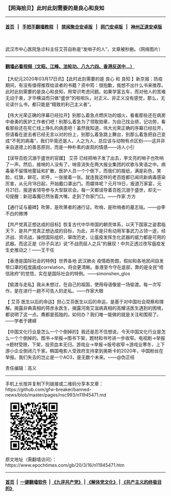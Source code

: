 ### 【网海拾贝】此时此刻需要的是良心和良知
------------------------

#### [首页](https://github.com/gfw-breaker/banned-news/blob/master/README.md) &nbsp;&nbsp;|&nbsp;&nbsp; [手把手翻墙教程](https://github.com/gfw-breaker/guides/wiki) &nbsp;&nbsp;|&nbsp;&nbsp; [禁闻聚合安卓版](https://github.com/gfw-breaker/bn-android) &nbsp;&nbsp;|&nbsp;&nbsp; [网门安卓版](https://github.com/oGate2/oGate) &nbsp;&nbsp;|&nbsp;&nbsp; [神州正道安卓版](https://github.com/SzzdOgate/update) 



<div><img alt="" class="aligncenter wp-post-image" src="https://i.epochtimes.com/assets/uploads/2020/03/ESuFdDoU4AAEE5R-600x400-4.jpeg"/>
<div class="red16 caption">
 <p>
  武汉市中心医院急诊科主任艾芬自称是“发哨子的人”，文章被秒删。（网络图片）
 </p>
</div>
</div><hr/>

#### [翻墙必看视频（文昭、江峰、法轮功、八九六四、香港反送中...）](https://github.com/gfw-breaker/banned-news/blob/master/pages/link3.md)

<div><p>
 【大纪元2020年03月17日讯】【此时此刻需要的是
 <ok href="https://www.epochtimes.com/gb/tag/%E8%89%AF%E5%BF%83.html">
  良心
 </ok>
 和
 <ok href="https://www.epochtimes.com/gb/tag/%E8%89%AF%E7%9F%A5.html">
  良知
 </ok>
 】新京报：防疫期间，有没有值得推荐给读者的书籍？资中筠：很抱歉，我想不出什么书来推荐。此时此刻需要的是良心和良知，用常识考虑问题。如果学富五车，而对他人的苦难无动于衷，才华横溢而只做“盛世”的啦啦队，对正义、非正义没有感觉，那么，无论读什么书，都只能是“精致的利己主义者”。
</p>
<p>
 【伟大光荣正确的序幕已经拉开】别那么着急点燃庆功的烟火，看看那些还在病房中奋勇的医护工作者们吧！别那么着急为了领取勋章，为自己找业绩，记功劳，看看那些还在死亡线上挣扎的病患吧！虽然我知道，伟大光荣正确的序幕已经拉开，但请看在逝去者已经无言以对的份上，别那么着急跳上舞台，别那么着急把自己变成“不死的病毒“，我们毕竟还是人，人之为人，总应该与动物有点区别——这并非来自道德上的善恶原则，而是一种朴素的直观的情感——诗人小引
</p>
<p>
 【误导百姓沉溺于盛世的官媒】
 <ok href="https://www.epochtimes.com/gb/tag/%E8%89%BE%E8%8A%AC.html">
  艾芬
 </ok>
 已经把哨子发了出去，李文亮的哨子也吹响了一声。然后，接哨的人没有了，哨音消失在两大报业集团的欢歌与笑语之中。病毒毫不留情地蔓延和扩散，医护人员一个个倒下，而我们的报纸，满是彩色，笑脸，红旗，鲜花，欢呼，一张接着一张。就连我这样的老百姓都已闻讯新病毒感染厉害，从元月18日起，开始戴口罩出门。而媒体呢？元月19日，报道万家宴，元月21日，报道省领导参与大型联欢会。每一天都误导着百姓沉溺于盛世，却无一句提醒：新冠毒魔已然张着大嘴，走到了你家门口。——作家
 <ok href="https://www.epochtimes.com/gb/tag/%E6%96%B9%E6%96%B9.html">
  方方
 </ok>
</p>
<p>
 【通行证与墓碑】吹箫，是吹箫者的通行证。吹哨，是吹哨者的墓志铭。——@李不白的微博
</p>
<p>
 【共产党真正想达成的目标】恢复古代中华帝国的朝贡体系，以天下国家之姿君临天下，是共产党真正想达成的目标，为此，并不是只有动用军事武力占领一途，经济战、资讯战，操控国际组织，窜改历史，让瘟疫发挥生化武器的威力都是可用的武器。而这正是《孙子兵法》说“不战而屈人之兵”的展现！中共正透过改写瘟疫发生史推动之！——王干任
</p>
<p>
 【香港是国际社会的特例】世界各地
 <ok href="https://www.epochtimes.com/gb/tag/%E6%AD%A6%E6%B1%89%E8%82%BA%E7%82%8E.html">
  武汉肺炎
 </ok>
 疫情趋势图，假如和各地民间自发带口罩的程度画成correlation，将会更清晰。香港至今守在底部，靠的是全民“唔信政府”的觉悟，实在是国际社会的特例。——simonshen_glos
</p>
<p>
 【偷渡与走私】我从未想过，在自己的祖国，使用母语像是一场偷渡。每一次写作，是在进行一趟不可告人的走私。——作家大眼
</p>
<p>
 【
 <ok href="https://www.epochtimes.com/gb/tag/%E8%89%BE%E8%8A%AC.html">
  艾芬
 </ok>
 医生以后的命运】担心艾芬医生以后的命运，是基于对中国社会观察和理解。揭露非典真相的蒋彦永医生，揭露河南艾滋病真相的高耀洁医生遇到的困境，都说明了这一点。鹰都是孤独的。如何办？我们唯一能做的就是关注和围观了。——学者于建嵘
</p>
<p>
 【中国文化行业是怎么一个个倒掉的】我还是忍不住想说，今天中国文化行业是怎么一个个倒掉的。图书→举报→图书下架，题材和书号进一步收窄。电视剧→举报→题材受限，下架，投资血本无归。游戏业→举报→版号收窄→游戏业寒冬，上下游小企业倒闭几千家。韩国电影人受政府支持拿到奥斯卡的2020年，中国粉丝在举报。我们失去的岂止是一个AO3，是无数个未来。——@伪正经
</p>
<p>
 责任编辑：高义
</p>
</div>
<hr/>
手机上长按并复制下列链接或二维码分享本文章：<br/>
https://github.com/gfw-breaker/banned-news/blob/master/pages/nsc993/n11945471.md <br/>
<a href='https://github.com/gfw-breaker/banned-news/blob/master/pages/nsc993/n11945471.md'><img src='https://github.com/gfw-breaker/banned-news/blob/master/pages/nsc993/n11945471.md.png'/></a> <br/>
原文地址（需翻墙访问）：https://www.epochtimes.com/gb/20/3/16/n11945471.htm


------------------------
#### [首页](https://github.com/gfw-breaker/banned-news/blob/master/README.md) &nbsp;|&nbsp; [一键翻墙软件](https://github.com/gfw-breaker/nogfw/blob/master/README.md) &nbsp;| [《九评共产党》](https://github.com/gfw-breaker/9ping.md/blob/master/README.md#九评之一评共产党是什么) | [《解体党文化》](https://github.com/gfw-breaker/jtdwh.md/blob/master/README.md) | [《共产主义的终极目的》](https://github.com/gfw-breaker/gczydzjmd.md/blob/master/README.md)


<img src='http://gfw-breaker.win/banned-news/pages/nsc993/n11945471.md' width='0px' height='0px'/>